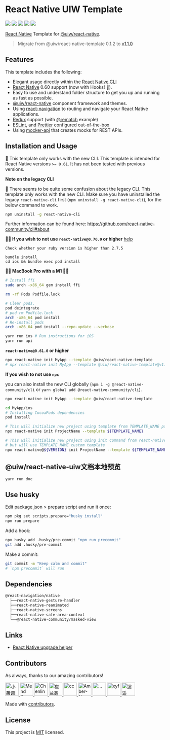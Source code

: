 # React Native UIW Template

[![](https://img.shields.io/npm/v/@uiw/react-native-template.svg?color=success&style=flat-square)](https://www.npmjs.com/package/@uiw/react-native-template)
[![](https://img.shields.io/github/issues/uiwjs/react-native-template.svg?style=flat-square)](https://github.com/uiwjs/react-native-template/issues)
[![](https://img.shields.io/github/forks/uiwjs/react-native-template.svg?style=flat-square)](https://github.com/uiwjs/react-native-template/network)
[![](https://img.shields.io/github/stars/uiwjs/react-native-template.svg?style=flat-square)](https://github.com/uiwjs/react-native-template/stargazers)
[![](https://img.shields.io/github/release/uiwjs/react-native-template?style=flat-square)](https://uimjs.github.io/#/docs/react-native-template/releases)

[React Native](https://github.com/facebook/react-native) Template for [@uiw/react-native](https://github.com/uiwjs/react-native-uiw). 


> Migrate from @uiw/react-native-template 0.1.2 to [v1.1.0](https://github.com/uiwjs/react-native-template/releases/tag/v1.1.0)

## Features

This template includes the following:

- Elegant usage directly within the [React Native CLI](https://github.com/react-native-community/cli)
- [React Native](https://github.com/facebook/react-native) 0.60 support (now with Hooks! 🙌).
- Easy to use and understand folder structure to get you up and running as fast as possible.
- [@uiw/react-native](https://github.com/uiwjs/react-native-uiw) component framework and themes.
- Using [react-navigation](https://github.com/react-navigation/react-navigation) to routing and navigate your React Native applications.
- [Redux](https://github.com/reduxjs/redux) support (with [@rematch](https://github.com/rematch/rematch) example)
- [ESLint](https://github.com/eslint/eslint), and [Prettier](https://github.com/prettier/prettier) configured out-of-the-box
- Using [mocker-api](https://github.com/jaywcjlove/mocker-api) that creates mocks for REST APIs.

## Installation and Usage

🚧 This template only works with the new CLI. This template is intended for React Native versions `>= 0.61`. It has not been tested with previous versions. 

**Note on the legacy CLI**

🚧 There seems to be quite some confusion about the legacy CLI. This template only works with the new CLI. Make sure you have uninstalled the legacy `react-native-cli` first (`npm uninstall -g react-native-cli`), for the below command to work. 

```bash
npm uninstall -g react-native-cli
```

Further information can be found here: https://github.com/react-native-community/cli#about


**🚧🚧 If you wish to not use `react-native@0.70.0` or higher**
[help](https://github.com/facebook/react-native/issues/34608#)
```
Check whether your ruby version is higher than 2.7.5
```

```
bundle install
cd ios && bundle exec pod install
```

**🚧🚧 MacBook Pro with a M1 🚧🚧**

```bash
# Install ffi
sudo arch -x86_64 gem install ffi

rm -rf Pods Podfile.lock

# Clear pods.
pod deintegrate
# pod rm Podfile.lock
arch -x86_64 pod install
# Re-install pods
arch -x86_64 pod install --repo-update --verbose

yarn run ios # Run instructions for iOS
yarn run api
```

**`react-native@0.61.0` or higher**

```sh
npx react-native init MyApp --template @uiw/react-native-template
# npx react-native init MyApp --template @uiw/react-native-template@v1.0.0
```

**If you wish to not use `npx`**

you can also install the new CLI globally (`npm i -g @react-native-community/cli` or `yarn global add @react-native-community/cli`).

```bash
npx react-native init MyApp --template @uiw/react-native-template

cd MyApp/ios
# Installing CocoaPods dependencies
pod install 
```

```bash
# This will initialize new project using template from TEMPLATE_NAME package
npx react-native init ProjectName --template ${TEMPLATE_NAME}

# This will initialize new project using init command from react-native@VERSION
# but will use TEMPLATE_NAME custom template
npx react-native@${VERSION} init ProjectName --template ${TEMPLATE_NAME}
```
## @uiw/react-native-uiw文档本地预览
```bash
yarn run doc
```

## Use husky

Edit package.json > prepare script and run it once:
```bash
npm pkg set scripts.prepare="husky install"
npm run prepare
```
Add a hook:
```bash
npx husky add .husky/pre-commit "npm run precommit"
git add .husky/pre-commit
```

Make a commit:
```bash
git commit -m "Keep calm and commit"
# `npm precommit` will run
```

## Dependencies

```bash
@react-navigation/native
  ├──react-native-gesture-handler
  ├──react-native-reanimated
  ├──react-native-screens
  ├──react-native-safe-area-context
  └──@react-native-community/masked-view
```

## Links

- [React Native upgrade helper](https://react-native-community.github.io/upgrade-helper/)

## Contributors

As always, thanks to our amazing contributors!

<!--AUTO_GENERATED_PLEASE_DONT_DELETE_IT--><a href="https://github.com/jaywcjlove" title="小弟调调™">
  <img src="https://avatars.githubusercontent.com/u/1680273?v=4" width="42;" alt="小弟调调™"/>
</a>
<a href="https://github.com/renovate-bot" title="Mend Renovate">
  <img src="https://avatars.githubusercontent.com/u/25180681?v=4" width="42;" alt="Mend Renovate"/>
</a>
<a href="https://github.com/ChenlingasMx" title="Chenling">
  <img src="https://avatars.githubusercontent.com/u/59959718?v=4" width="42;" alt="Chenling"/>
</a>
<a href="https://github.com/cuilanxin" title="崔兰鑫">
  <img src="https://avatars.githubusercontent.com/u/57083007?v=4" width="42;" alt="崔兰鑫"/>
</a>
<a href="https://github.com/matuancc" title="cc">
  <img src="https://avatars.githubusercontent.com/u/33281802?v=4" width="42;" alt="cc"/>
</a>
<a href="https://github.com/Amber-Nan" title="Amber-Nan">
  <img src="https://avatars.githubusercontent.com/u/66067296?v=4" width="42;" alt="Amber-Nan"/>
</a>
<a href="https://github.com/wwmmzz" title="...">
  <img src="https://avatars.githubusercontent.com/u/26562795?v=4" width="42;" alt="..."/>
</a>
<a href="https://github.com/xingyuefeng" title="xyf">
  <img src="https://avatars.githubusercontent.com/u/24369183?v=4" width="42;" alt="xyf"/>
</a>
<a href="https://github.com/SunLxy" title="逍遥">
  <img src="https://avatars.githubusercontent.com/u/49544090?v=4" width="42;" alt="逍遥"/>
</a><!--AUTO_GENERATED_PLEASE_DONT_DELETE_IT-END-->

Made with [contributors](https://github.com/jaywcjlove/github-action-contributors).


## License

This project is [MIT](LICENSE) licensed.

